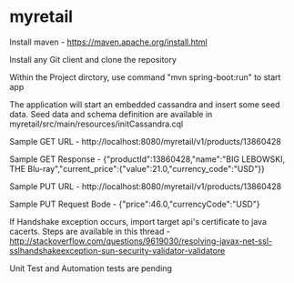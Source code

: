 # myretail

Install maven - https://maven.apache.org/install.html

Install any Git client and clone the repository

Within the Project dirctory, use command "mvn spring-boot:run" to start app

The application will start an embedded cassandra and insert some seed data. Seed data and schema definition are available in myretail/src/main/resources/initCassandra.cql

Sample GET URL - http://localhost:8080/myretail/v1/products/13860428

Sample GET Response - {"productId":13860428,"name":"BIG LEBOWSKI, THE Blu-ray","current_price":{"value":21.0,"currency_code":"USD"}}

Sample PUT URL - http://localhost:8080/myretail/v1/products/13860428

Sample PUT Request Bode - {"price":46.0,"currencyCode":"USD"}

If Handshake exception occurs, import target api's certificate to java cacerts. Steps are available in this thread - http://stackoverflow.com/questions/9619030/resolving-javax-net-ssl-sslhandshakeexception-sun-security-validator-validatore

Unit Test and Automation tests are pending




